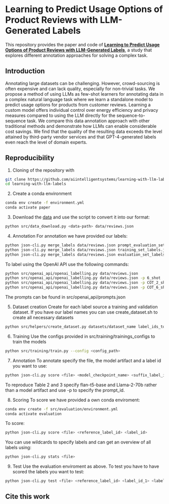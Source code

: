 # Learning to Predict Usage Options of Product Reviews with LLM-Generated Labels

This repository provides the paper and code of **[Learning to Predict Usage Options of Product Reviews with LLM-Generated Labels](paper.pdf)**, a study that explores different annotation approaches for solving a complex task.

## Introduction

Annotating large datasets can be challenging. However, crowd-sourcing is often expensive and can lack quality, especially for non-trivial tasks. We propose a method of using LLMs as few-shot learners for annotating data in a complex natural language task where we learn a standalone model to predict usage options for products from customer reviews. Learning a custom model offers individual control over energy efficiency and privacy measures compared to using the LLM directly for the sequence-to-sequence task. We compare this data annotation approach with other traditional methods and demonstrate how LLMs can enable considerable cost savings. We find that the quality of the resulting data exceeds the
level attained by third-party vendor services and that GPT-4-generated labels even reach the level of domain experts.

## Reproducibility

1. Cloning of the repository with
```bash
git clone https://github.com/aiintelligentsystems/learning-with-llm-labels
cd learning-with-llm-labels
```

2. Create a conda environment
```bash
conda env create -f environment.yml
conda activate paper
```

3. Download the [data](https://s3.amazonaws.com/amazon-reviews-pds/readme.html) and use the script to convert it into our format:
```bash
python src/data_download.py <data-path> data/reviews.json
```

4. Annotation
For annotation we have provided our labels:

```bash
python json-cli.py merge_labels data/reviews.json prompt_evaluation_set_labels.json data/prompt_evaluation_reviews.json
python json-cli.py merge_labels data/reviews.json training_set_labels.json data/training_reviews.json
python json-cli.py merge_labels data/reviews.json evaluation_set_labels.json data/evaluation_reviews.json
```
To label using the OpenAI API use the following commands:
```bash
python src/openai_api/openai_labelling.py data/reviews.json
python src/openai_api/openai_labelling.py data/reviews.json -p 6_shot
python src/openai_api/openai_labelling.py data/reviews.json -p COT_2_shot
python src/openai_api/openai_labelling.py data/reviews.json -p COT_6_shot
```
The prompts can be found in src/openai_api/prompts.json

5. Dataset creation
Create for each label source a training and validation dataset. If you have our label names you can use create_dataset.sh to create all necessary datasets 
```bash
python src/helpers/create_dataset.py datasets/dataset_name label_ids_to_use data/reviews.json
```

6. Training
Use the configs provided in src/training/trainings_configs to train the models
```bash
python src/training/train.py --config <config_path>
```

7. Annotation
To annotate specify the file, the model artifact and a label id you want to use:
```bash
python json-cli.py score <file> <model_checkpoint_name> <suffix_label_id>
```

To reproduce Table 2 and 3 specify flan-t5-base and Llama-2-70b rather than a model artifact and use -p to specify the prompt_id.

8. Scoring
To score we have provided a own conda enviroment:
```bash
conda env create -f src/evaluation/environment.yml
conda activate evaluation
```
To score:
```bash
python json-cli.py score <file> <reference_label_id> <label_id>
```
You can use wildcards to specify labels and can get an overview of all labels using:
```bash
python json-cli.py stats <file>
```

9. Test
Use the evaluation enviroment as above. To test you have to have scored the labels you want to test:
```bash
python json-cli.py test <file> <reference_label_id> <label_id_1> <label_id_2>
```

## Cite this work

